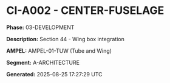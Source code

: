 # CI-A002 - CENTER-FUSELAGE

**Phase:** 03-DEVELOPMENT

**Description:** Section 44 - Wing box integration

**AMPEL:** AMPEL-01-TUW (Tube and Wing)

**Segment:** A-ARCHITECTURE

**Generated:** 2025-08-25 17:27:29 UTC
